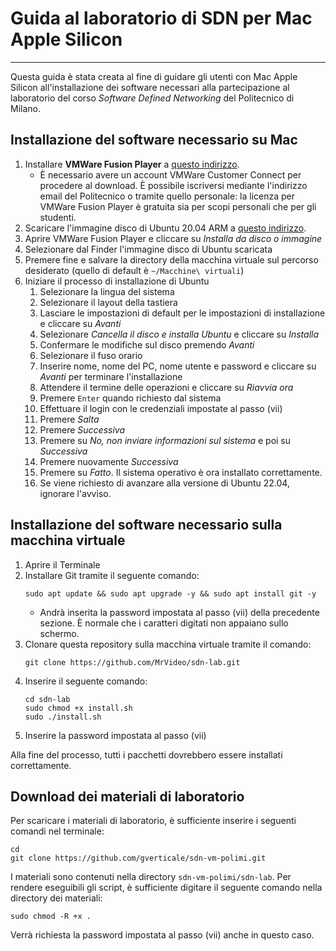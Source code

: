 # Guida al laboratorio di SDN per Mac Apple Silicon

---

Questa guida è stata creata al fine di guidare gli utenti con Mac Apple Silicon all'installazione dei software necessari alla partecipazione al laboratorio del corso *Software Defined Networking* del Politecnico di Milano.

## Installazione del software necessario su Mac

1. Installare **VMWare Fusion Player** a [questo indirizzo](https://customerconnect.vmware.com/en/evalcenter?p=fusion-player-personal-13).
	- È necessario avere un account VMWare Customer Connect per procedere al download. È possibile iscriversi mediante l'indirizzo email del Politecnico o tramite quello personale: la licenza per VMWare Fusion Player è gratuita sia per scopi personali che per gli studenti.
2. Scaricare l'immagine disco di Ubuntu 20.04 ARM a [questo indirizzo](https://cdimage.ubuntu.com/focal/daily-live/current/focal-desktop-arm64.iso).
3. Aprire VMWare Fusion Player e cliccare su *Installa da disco o immagine*
4. Selezionare dal Finder l'immagine disco di Ubuntu scaricata
5. Premere fine e salvare la directory della macchina virtuale sul percorso desiderato (quello di default è `~/Macchine\ virtuali`)
6. Iniziare il processo di installazione di Ubuntu
	1. Selezionare la lingua del sistema
	2. Selezionare il layout della tastiera
	3. Lasciare le impostazioni di default per le impostazioni di installazione e cliccare su *Avanti*
	4. Selezionare *Cancella il disco e installa Ubuntu* e cliccare su *Installa*
	5. Confermare le modifiche sul disco premendo *Avanti*
	6. Selezionare il fuso orario
	7. Inserire nome, nome del PC, nome utente e password e cliccare su *Avanti* per terminare l'installazione
	8. Attendere il termine delle operazioni e cliccare su *Riavvia ora*
	9. Premere `Enter` quando richiesto dal sistema
	10. Effettuare il login con le credenziali impostate al passo (vii)
	11. Premere *Salta*
	12. Premere *Successiva*
	13. Premere su *No, non inviare informazioni sul sistema* e poi su *Successiva*
	14. Premere nuovamente *Successiva*
	15. Premere su *Fatto*. Il sistema operativo è ora installato correttamente.
	16. Se viene richiesto di avanzare alla versione di Ubuntu 22.04, ignorare l'avviso.

## Installazione del software necessario sulla macchina virtuale

1. Aprire il Terminale
2. Installare Git tramite il seguente comando:
	```shell
	sudo apt update && sudo apt upgrade -y && sudo apt install git -y
	```
	- Andrà inserita la password impostata al passo (vii) della precedente sezione. È normale che i caratteri digitati non appaiano sullo schermo.
2. Clonare questa repository sulla macchina virtuale tramite il comando:
	```shell
	git clone https://github.com/MrVideo/sdn-lab.git
	```
3. Inserire il seguente comando:
	```shell
	cd sdn-lab
	sudo chmod +x install.sh
	sudo ./install.sh
	```
4. Inserire la password impostata al passo (vii)

Alla fine del processo, tutti i pacchetti dovrebbero essere installati correttamente.

## Download dei materiali di laboratorio

Per scaricare i materiali di laboratorio, è sufficiente inserire i seguenti comandi nel terminale:

```shell
cd
git clone https://github.com/gverticale/sdn-vm-polimi.git
```

I materiali sono contenuti nella directory `sdn-vm-polimi/sdn-lab`. Per rendere eseguibili gli script, è sufficiente digitare il seguente comando nella directory dei materiali:

```shell
sudo chmod -R +x .
```

Verrà richiesta la password impostata al passo (vii) anche in questo caso.

